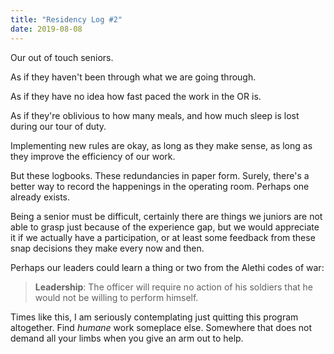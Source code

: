 ```yaml
---
title: "Residency Log #2"
date: 2019-08-08
---
```


Our out of touch seniors.

As if they haven't been through what we are going through.

As if they have no idea how fast paced the work in the OR is.

As if they're oblivious to how many meals, and how much sleep is lost during our tour of duty.

Implementing new rules are okay, as long as they make sense, as long as they improve the efficiency of our work.

But these logbooks. These redundancies in paper form. Surely, there's a better way to record the happenings in the operating room. Perhaps one already exists.

Being a senior must be difficult, certainly there are things we juniors are not able to grasp just because of the experience gap, but we would appreciate it if we actually have a participation, or at least some feedback from these snap decisions they make every now and then.

Perhaps our leaders could learn a thing or two from the Alethi codes of war:

> **Leadership**: The officer will require no action of his soldiers that he would not be willing to perform himself.

Times like this, I am seriously contemplating just quitting this program altogether. Find _humane_ work someplace else. Somewhere that does not demand all your limbs when you give an arm out to help.
